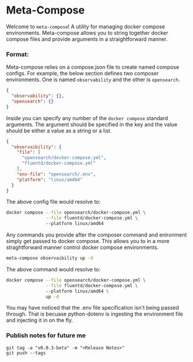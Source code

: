 # Meta-Compose

Welcome to `meta-compose`! A utility for managing docker compose environments. Meta-compose allows you to string together docker compose files and provide arguments in a straightforward manner. 

### Format:

Meta-compose relies on a compose.json file to create named compose configs. For example, the below section defines two composer environments. One is named `observability` and the other is `opensearch`.

```json
{
  "observability": {}, 
  "opensearch": {}
}
```

Inside you can specify any number of the `docker compose` standard arguments. The argument should be specified in the key and the value should be either a value as a string or a list. 

```json
{
  "observaibility": {
    "file": [
      "opensearch/docker-compose.yml",
      "fluentd/docker-compose.yml"
    ], 
    "env-file": "opensearch/.env",
    "platform": "linux/amd64"
  }
}
```

The above config file would resolve to: 
```bash
docker compose --file opensearch/docker-compose.yml \
               --file fluentd/docker-compose.yml \ 
               --platform linux/amd64
```

Any commands you provide after the composer command and enironment simply get passed to docker compose. This allows you to in a more straghtforward manner control docker compose environments. 

```bash
meta-compose observaibility up -d
```

The above command would resolve to: 

```bash
docker compose --file opensearch/docker-compose.yml \
               --file fluentd/docker-compose.yml \ 
               --platform linux/amd64 \
               up -d
```

You may have noticed that the .env file specification isn't being passed through. That is becuase python-dotenv is ingesting the environment file and injecting it in on the fly.

### Publish notes for future me
```
git tag -a "v0.0.3-beta" -m "<Release Notes>"
git push --tags
```